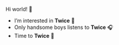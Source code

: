 Hi world! 👋

- I’m interested in **Twice** 🍭
- Only handsome boys listens to **Twice** 🎧
- Time to **Twice** 🥳

<!---
mizu-pras/mizu-pras is a ✨ special ✨ repository because its `README.md` (this file) appears on your GitHub profile.
You can click the Preview link to take a look at your changes.
--->
